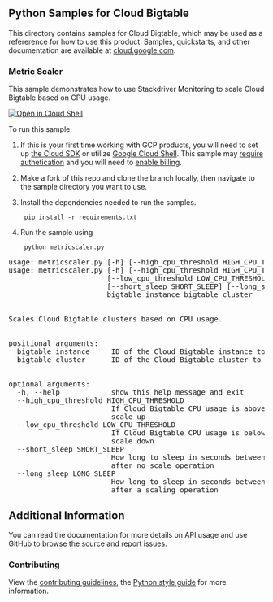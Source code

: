 [//]: # "This README.md file is auto-generated, all changes to this file will be lost."
[//]: # "To regenerate it, use `python -m synthtool`."

## Python Samples for Cloud Bigtable

This directory contains samples for Cloud Bigtable, which may be used as a refererence for how to use this product. 
Samples, quickstarts, and other documentation are available at <a href="https://cloud.google.com/bigtable">cloud.google.com</a>.


### Metric Scaler

This sample demonstrates how to use Stackdriver Monitoring to scale Cloud Bigtable based on CPU usage.


<a href="https://console.cloud.google.com/cloudshell/open?git_repo=https://github.com/googleapis/python-bigtable&page=editor&open_in_editor=metricscaler.py"><img alt="Open in Cloud Shell" src="http://gstatic.com/cloudssh/images/open-btn.png"> 
</a>

To run this sample:

1. If this is your first time working with GCP products, you will need to set up [the Cloud SDK][cloud_sdk] or utilize [Google Cloud Shell][gcloud_shell]. This sample may [require authetication][authentication] and you will need to [enable billing][enable_billing].

1. Make a fork of this repo and clone the branch locally, then navigate to the sample directory you want to use.

1. Install the dependencies needed to run the samples.

        pip install -r requirements.txt

1. Run the sample using

        python metricscaler.py



<pre>usage: metricscaler.py [-h] [--high_cpu_threshold HIGH_CPU_THRESHOLD] [--low_cpu_threshold LOW_CPU_THRESHOLD] [--short_sleep SHORT_SLEEP] [--long_sleep LONG_SLEEP] bigtable_instance bigtable_cluster<br>usage: metricscaler.py [-h] [--high_cpu_threshold HIGH_CPU_THRESHOLD] <br>&nbsp; &nbsp; &nbsp; &nbsp; &nbsp; &nbsp; &nbsp; &nbsp; &nbsp; &nbsp; &nbsp; &nbsp;[--low_cpu_threshold LOW_CPU_THRESHOLD] <br>&nbsp; &nbsp; &nbsp; &nbsp; &nbsp; &nbsp; &nbsp; &nbsp; &nbsp; &nbsp; &nbsp; &nbsp;[--short_sleep SHORT_SLEEP] [--long_sleep LONG_SLEEP] <br>&nbsp; &nbsp; &nbsp; &nbsp; &nbsp; &nbsp; &nbsp; &nbsp; &nbsp; &nbsp; &nbsp; &nbsp;bigtable_instance bigtable_cluster <br><br> <br>Scales Cloud Bigtable clusters based on CPU usage. <br><br> <br>positional arguments: <br>&nbsp; bigtable_instance &nbsp; &nbsp; ID of the Cloud Bigtable instance to connect to. <br>&nbsp; bigtable_cluster &nbsp; &nbsp; &nbsp;ID of the Cloud Bigtable cluster to connect to. <br><br> <br>optional arguments: <br>&nbsp; -h, --help &nbsp; &nbsp; &nbsp; &nbsp; &nbsp; &nbsp;show this help message and exit <br>&nbsp; --high_cpu_threshold HIGH_CPU_THRESHOLD <br>&nbsp; &nbsp; &nbsp; &nbsp; &nbsp; &nbsp; &nbsp; &nbsp; &nbsp; &nbsp; &nbsp; &nbsp; If Cloud Bigtable CPU usage is above this threshold, <br>&nbsp; &nbsp; &nbsp; &nbsp; &nbsp; &nbsp; &nbsp; &nbsp; &nbsp; &nbsp; &nbsp; &nbsp; scale up <br>&nbsp; --low_cpu_threshold LOW_CPU_THRESHOLD <br>&nbsp; &nbsp; &nbsp; &nbsp; &nbsp; &nbsp; &nbsp; &nbsp; &nbsp; &nbsp; &nbsp; &nbsp; If Cloud Bigtable CPU usage is below this threshold, <br>&nbsp; &nbsp; &nbsp; &nbsp; &nbsp; &nbsp; &nbsp; &nbsp; &nbsp; &nbsp; &nbsp; &nbsp; scale down <br>&nbsp; --short_sleep SHORT_SLEEP <br>&nbsp; &nbsp; &nbsp; &nbsp; &nbsp; &nbsp; &nbsp; &nbsp; &nbsp; &nbsp; &nbsp; &nbsp; How long to sleep in seconds between checking metrics <br>&nbsp; &nbsp; &nbsp; &nbsp; &nbsp; &nbsp; &nbsp; &nbsp; &nbsp; &nbsp; &nbsp; &nbsp; after no scale operation <br>&nbsp; --long_sleep LONG_SLEEP <br>&nbsp; &nbsp; &nbsp; &nbsp; &nbsp; &nbsp; &nbsp; &nbsp; &nbsp; &nbsp; &nbsp; &nbsp; How long to sleep in seconds between checking metrics <br>&nbsp; &nbsp; &nbsp; &nbsp; &nbsp; &nbsp; &nbsp; &nbsp; &nbsp; &nbsp; &nbsp; &nbsp; after a scaling operation</pre>

## Additional Information

You can read the documentation for more details on API usage and use GitHub
to <a href="https://github.com/googleapis/python-bigtable">browse the source</a> and [report issues][issues].

### Contributing
View the [contributing guidelines][contrib_guide], the [Python style guide][py_style] for more information.

[authentication]: https://cloud.google.com/docs/authentication/getting-started
[enable_billing]:https://cloud.google.com/apis/docs/getting-started#enabling_billing
[client_library_python]: https://googlecloudplatform.github.io/google-cloud-python/
[issues]: https://github.com/GoogleCloudPlatform/google-cloud-python/issues
[contrib_guide]: https://github.com/googleapis/google-cloud-python/blob/master/CONTRIBUTING.rst
[py_style]: http://google.github.io/styleguide/pyguide.html
[cloud_sdk]: https://cloud.google.com/sdk/docs
[gcloud_shell]: https://cloud.google.com/shell/docs
[gcloud_shell]: https://cloud.google.com/shell/docs
